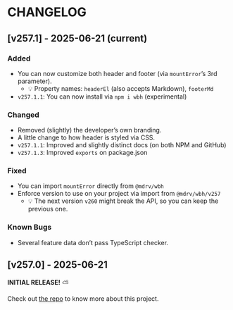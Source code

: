 # CHANGELOG

## [v257.1] - 2025-06-21 (current)

### Added

-   You can now customize both header and footer (via `mountError`’s 3rd parameter).
    -   💡 Property names: `headerEl` (also accepts Markdown), `footerMd`
-   `v257.1.1`: You can now install via `npm i wbh` (experimental)

### Changed

-   Removed (slightly) the developer’s own branding.
-   A little change to how header is styled via CSS.
-   `v257.1.1`: Improved and slightly distinct docs (on both NPM and GitHub)
-   `v257.1.3`: Improved `exports` on package.json

### Fixed

-   You can import `mountError` directly from `@mdrv/wbh`
-   Enforce version to use on your project via import from `@mdrv/wbh/v257`
    -   💡 The next version `v260` might break the API, so you can keep the previous one.

### Known Bugs

-   Several feature data don’t pass TypeScript checker.

## [v257.0] - 2025-06-21
 
**INITIAL RELEASE!** ⛅

Check out [the repo](https://github.com/mdrv/wbh) to know more about this project.
